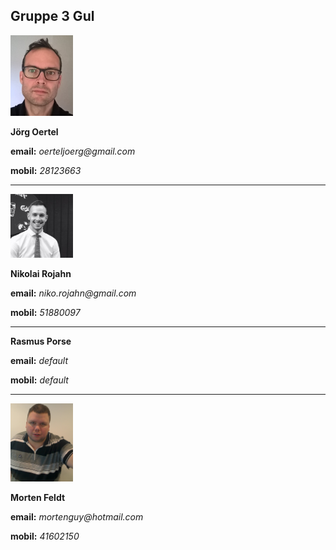 
## Gruppe 3 Gul


<img src="joerg.jpg" width="100"/> 

**Jörg Oertel**

**email:** _oerteljoerg@gmail.com_

**mobil:**  _28123663_

----------------------------------
<img src="nikolai.jpg" width="100"/>

**Nikolai Rojahn**

**email:** _niko.rojahn@gmail.com_

**mobil:**  _51880097_

----------------------------------
**Rasmus Porse**

**email:** _default_

**mobil:**  _default_

----------------------------------
<img src="morten.jpg" width="100"/>

**Morten Feldt**

**email:** _mortenguy@hotmail.com_

**mobil:**  _41602150_


